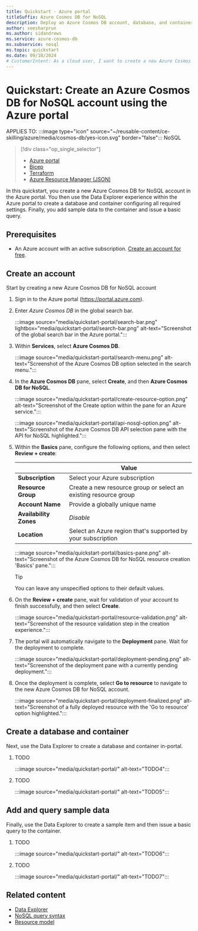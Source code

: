 ```yaml
---
title: Quickstart - Azure portal
titleSuffix: Azure Cosmos DB for NoSQL
description: Deploy an Azure Cosmos DB account, database, and container using the Azure portal and Data Explorer.
author: seesharprun
ms.author: sidandrews
ms.service: azure-cosmos-db
ms.subservice: nosql
ms.topic: quickstart
ms.date: 09/18/2024
# CustomerIntent: As a cloud user, I want to create a new Azure Cosmos DB account, so that I can manage resources and data.
---
```


# Quickstart: Create an Azure Cosmos DB for NoSQL account using the Azure portal

APPLIES TO: :::image type="icon" source="~/reusable-content/ce-skilling/azure/media/cosmos-db/yes-icon.svg" border="false":::
NoSQL

> [!div class="op_single_selector"]
>
> - [Azure portal](quickstart-portal.md)
> - [Bicep](quickstart-template-bicep.md)
> - [Terraform](quickstart-terraform.md)
> - [Azure Resource Manager (JSON)](quickstart-template-json.md)
>

In this quickstart, you create a new Azure Cosmos DB for NoSQL account in the Azure portal. You then use the Data Explorer experience within the Azure portal to create a database and container configuring all required settings. Finally, you add sample data to the container and issue a basic query.

## Prerequisites

- An Azure account with an active subscription. [Create an account for free](https://azure.microsoft.com/free/?WT.mc_id=A261C142F).

## Create an account

Start by creating a new Azure Cosmos DB for NoSQL account

1. Sign in to the Azure portal (<https://portal.azure.com>).

1. Enter *Azure Cosmos DB* in the global search bar.

    :::image source="media/quickstart-portal/search-bar.png" lightbox="media/quickstart-portal/search-bar.png" alt-text="Screenshot of the global search bar in the Azure portal.":::

1. Within **Services**, select **Azure Cosmos DB**.

    :::image source="media/quickstart-portal/search-menu.png" alt-text="Screenshot of the Azure Cosmos DB option selected in the search menu.":::

1. In the **Azure Cosmos DB** pane, select **Create**, and then **Azure Cosmos DB for NoSQL**.

    :::image source="media/quickstart-portal/create-resource-option.png" alt-text="Screenshot of the Create option within the pane for an Azure service.":::

    :::image source="media/quickstart-portal/api-nosql-option.png" alt-text="Screenshot of the Azure Cosmos DB API selection pane with the API for NoSQL highlighted.":::

1. Within the **Basics** pane, configure the following options, and then select **Review + create**:

    | | Value |
    | --- | --- |
    | **Subscription** | Select your Azure subscription |
    | **Resource Group** | Create a new resource group or select an existing resource group |
    | **Account Name** | Provide a globally unique name |
    | **Availability Zones** | *Disable* |
    | **Location** | Select an Azure region that's supported by your subscription |

    :::image source="media/quickstart-portal/basics-pane.png" alt-text="Screenshot of the Azure Cosmos DB for NoSQL resource creation 'Basics' pane.":::

    > [!TIP]
    > You can leave any unspecified options to their default values.

1. On the **Review + create** pane, wait for validation of your account to finish successfully, and then select **Create**.

    :::image source="media/quickstart-portal/resource-validation.png" alt-text="Screenshot of the resource validation step in the creation experience.":::

1. The portal will automatically navigate to the **Deployment** pane. Wait for the deployment to complete.

    :::image source="media/quickstart-portal/deployment-pending.png" alt-text="Screenshot of the deployment pane with a currently pending deployment.":::

1. Once the deployment is complete, select **Go to resource** to navigate to the new Azure Cosmos DB for NoSQL account.

    :::image source="media/quickstart-portal/deployment-finalized.png" alt-text="Screenshot of a fully deployed resource with the 'Go to resource' option highlighted.":::

## Create a database and container

Next, use the Data Explorer to create a database and container in-portal.

1. TODO

    :::image source="media/quickstart-portal/" alt-text="TODO4":::

1. TODO

    :::image source="media/quickstart-portal/" alt-text="TODO5":::

## Add and query sample data

Finally, use the Data Explorer to create a sample item and then issue a basic query to the container.

1. TODO

    :::image source="media/quickstart-portal/" alt-text="TODO6":::

1. TODO

    :::image source="media/quickstart-portal/" alt-text="TODO7":::

## Related content

- [Data Explorer](../data-explorer.md)
- [NoSQL query syntax](query/index.yml)
- [Resource model](../resource-model.md)
